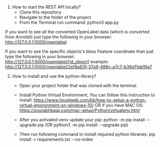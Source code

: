 1. How to start the REST API locally?
   - Clone this repository
   - Navigate to the folder of the project
   - From the Terminal run command: python3 app.py
  
  If you want to see all the converted OpenLabel data (which is converted from Annotel) just type the following in your browser:
  http://127.0.0.1:5000/openlabel
  
  If you want to see the specific objects's bbox Feature coordinate than just type the following in your browser:
  http://127.0.0.1:5000/openlabel/[id_object]
  example:
  http://127.0.0.1:5000/openlabel/2ef8a63f-37a9-488c-a7c7-b36d11eb19a7
  

2. How to install and use the python-library?
   - Open your project folder that was cloned with the terminal
   - Install Python Virtual Environment, You can follow this instruction to install:
      https://www.liquidweb.com/kb/how-to-setup-a-python-virtual-environment-on-windows-10/
   OR if you have MAC OS:
      https://sourabhbajaj.com/mac-setup/Python/virtualenv.html
      
   - After you activated venv update your pip:
      python -m pip install --upgrade pip
      (OR python3 -m pip install --upgrade pip)
      
   - Then run following command to install required python libraries:
      pip install -r requirements.txt --no-index
      
  
